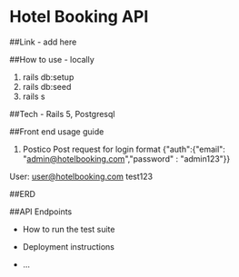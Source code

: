 # Hotel Booking API

##Link - add here

##How to use - locally
1. rails db:setup
2. rails db:seed
3. rails s


##Tech - Rails 5, Postgresql

##Front end usage guide
1. Postico
Post request for login format
{"auth":{"email": "admin@hotelbooking.com","password" : "admin123"}}

User:
user@hotelbooking.com
test123

##ERD

##API Endpoints




* How to run the test suite


* Deployment instructions

* ...
